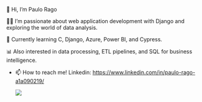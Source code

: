 👋 Hi, I’m Paulo Rago

👨‍💻 I’m passionate about web application development with Django and exploring the world of data analysis.

🌱 Currently learning C, Django, Azure, Power BI, and Cypress.

📊 Also interested in data processing, ETL pipelines, and SQL for business intelligence.

- 📫 How to reach me! Linkedin: https://www.linkedin.com/in/paulo-rago-a1a090219/


  <img src="https://cdn.jsdelivr.net/gh/devicons/devicon@latest/icons/python/python-original-wordmark.svg" />
          
